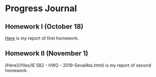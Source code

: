 # Progress Journal

## Homework I (October 18)

[Here](/files/IE581-HW1-2019-SevalAta.html) is my report of first homework.

## Homework II (November 1)

[Here](/files/IE 582 - HW2 - 2019-SevalAta.html) is my report of second homework.

